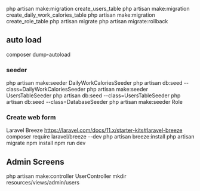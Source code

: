 php artisan make:migration create_users_table
php artisan make:migration create_daily_work_calories_table
php artisan make:migration create_role_table
php artisan migrate
php artisan migrate:rollback

## auto load 
composer dump-autoload

### seeder
php artisan make:seeder DailyWorkCaloriesSeeder
php artisan db:seed --class=DailyWorkCaloriesSeeder
php artisan make:seeder UsersTableSeeder
php artisan db:seed --class=UsersTableSeeder
php artisan db:seed --class=DatabaseSeeder
php artisan make:seeder Role

### Create web form 
Laravel Breeze 
https://laravel.com/docs/11.x/starter-kits#laravel-breeze
composer require laravel/breeze --dev
php artisan breeze:install
php artisan migrate
npm install
npm run dev

## Admin Screens
php artisan make:controller UserController
mkdir resources/views/admin/users



